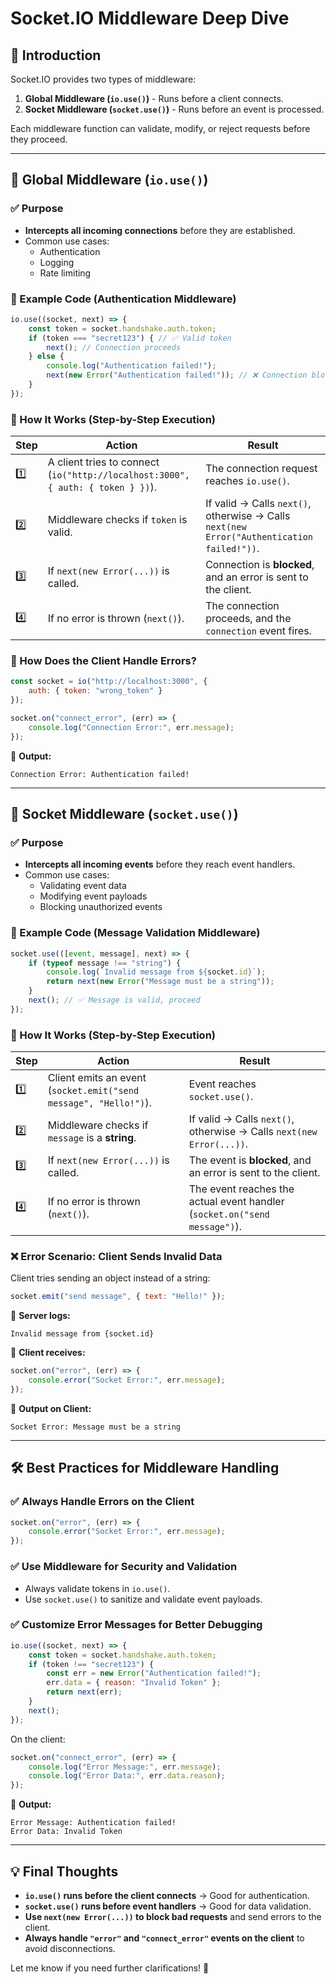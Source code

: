 # **Socket.IO Middleware Deep Dive**

## **📌 Introduction**
Socket.IO provides two types of middleware:
1. **Global Middleware (`io.use()`)** - Runs before a client connects.
2. **Socket Middleware (`socket.use()`)** - Runs before an event is processed.

Each middleware function can validate, modify, or reject requests before they proceed.

---

## **🔹 Global Middleware (`io.use()`)**

### **✅ Purpose**
- **Intercepts all incoming connections** before they are established.
- Common use cases:
  - Authentication
  - Logging
  - Rate limiting

### **📜 Example Code (Authentication Middleware)**
```js
io.use((socket, next) => {
    const token = socket.handshake.auth.token;
    if (token === "secret123") { // ✅ Valid token
        next(); // Connection proceeds
    } else {
        console.log("Authentication failed!");
        next(new Error("Authentication failed!")); // ❌ Connection blocked
    }
});
```

### **🔎 How It Works (Step-by-Step Execution)**
| Step | Action | Result |
|------|--------|--------|
| 1️⃣ | A client tries to connect (`io("http://localhost:3000", { auth: { token } })`). | The connection request reaches `io.use()`. |
| 2️⃣ | Middleware checks if `token` is valid. | If valid → Calls `next()`, otherwise → Calls `next(new Error("Authentication failed!"))`. |
| 3️⃣ | If `next(new Error(...))` is called. | Connection is **blocked**, and an error is sent to the client. |
| 4️⃣ | If no error is thrown (`next()`). | The connection proceeds, and the `connection` event fires. |

### **📌 How Does the Client Handle Errors?**
```js
const socket = io("http://localhost:3000", {
    auth: { token: "wrong_token" }
});

socket.on("connect_error", (err) => {
    console.log("Connection Error:", err.message);
});
```
🔹 **Output:**
```
Connection Error: Authentication failed!
```

---

## **🔹 Socket Middleware (`socket.use()`)**

### **✅ Purpose**
- **Intercepts all incoming events** before they reach event handlers.
- Common use cases:
  - Validating event data
  - Modifying event payloads
  - Blocking unauthorized events

### **📜 Example Code (Message Validation Middleware)**
```js
socket.use(([event, message], next) => {
    if (typeof message !== "string") {
        console.log(`Invalid message from ${socket.id}`);
        return next(new Error("Message must be a string"));
    }
    next(); // ✅ Message is valid, proceed
});
```

### **🔎 How It Works (Step-by-Step Execution)**
| Step | Action | Result |
|------|--------|--------|
| 1️⃣ | Client emits an event (`socket.emit("send message", "Hello!")`). | Event reaches `socket.use()`. |
| 2️⃣ | Middleware checks if `message` is a **string**. | If valid → Calls `next()`, otherwise → Calls `next(new Error(...))`. |
| 3️⃣ | If `next(new Error(...))` is called. | The event is **blocked**, and an error is sent to the client. |
| 4️⃣ | If no error is thrown (`next()`). | The event reaches the actual event handler (`socket.on("send message")`). |

### **❌ Error Scenario: Client Sends Invalid Data**
Client tries sending an object instead of a string:
```js
socket.emit("send message", { text: "Hello!" });
```
🔹 **Server logs:**
```
Invalid message from {socket.id}
```
🔹 **Client receives:**
```js
socket.on("error", (err) => {
    console.error("Socket Error:", err.message);
});
```
🔹 **Output on Client:**
```
Socket Error: Message must be a string
```

---

## **🛠 Best Practices for Middleware Handling**
### ✅ Always Handle Errors on the Client
```js
socket.on("error", (err) => {
    console.error("Socket Error:", err.message);
});
```

### ✅ Use Middleware for Security and Validation
- Always validate tokens in `io.use()`.
- Use `socket.use()` to sanitize and validate event payloads.

### ✅ Customize Error Messages for Better Debugging
```js
io.use((socket, next) => {
    const token = socket.handshake.auth.token;
    if (token !== "secret123") {
        const err = new Error("Authentication failed!");
        err.data = { reason: "Invalid Token" };
        return next(err);
    }
    next();
});
```
On the client:
```js
socket.on("connect_error", (err) => {
    console.log("Error Message:", err.message);
    console.log("Error Data:", err.data.reason);
});
```
🔹 **Output:**
```
Error Message: Authentication failed!
Error Data: Invalid Token
```

---

## **💡 Final Thoughts**
- **`io.use()` runs before the client connects** → Good for authentication.
- **`socket.use()` runs before event handlers** → Good for data validation.
- **Use `next(new Error(...))` to block bad requests** and send errors to the client.
- **Always handle `"error"` and `"connect_error"` events on the client** to avoid disconnections.

Let me know if you need further clarifications! 🚀

